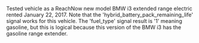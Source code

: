 Tested vehicle as a ReachNow new model BMW i3 extended range electric rented January 22, 2017. Note that the 'hybrid_battery_pack_remaining_life' signal works for this vehicle. The 'fuel_type' signal result is '1' meaning gasoline, but this is logical because this version of the BMW i3 has the gasoline range extender. 
